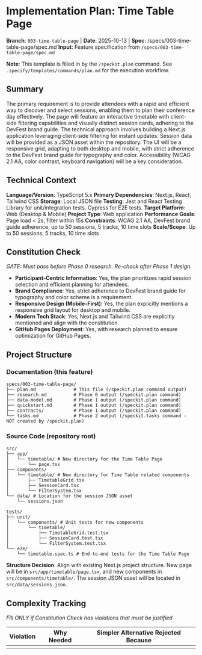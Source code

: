 # Implementation Plan: Time Table Page

**Branch**: `003-time-table-page` | **Date**: 2025-10-13 | **Spec**: /specs/003-time-table-page/spec.md
**Input**: Feature specification from `/specs/003-time-table-page/spec.md`

**Note**: This template is filled in by the `/speckit.plan` command. See `.specify/templates/commands/plan.md` for the execution workflow.

## Summary

The primary requirement is to provide attendees with a rapid and efficient way to discover and select sessions, enabling them to plan their conference day effectively. The page will feature an interactive timetable with client-side filtering capabilities and visually distinct session cards, adhering to the DevFest brand guide. The technical approach involves building a Next.js application leveraging client-side filtering for instant updates. Session data will be provided as a JSON asset within the repository. The UI will be a responsive grid, adapting to both desktop and mobile, with strict adherence to the DevFest brand guide for typography and color. Accessibility (WCAG 2.1 AA, color contrast, keyboard navigation) will be a key consideration.

## Technical Context

**Language/Version**: TypeScript 5.x
**Primary Dependencies**: Next.js, React, Tailwind CSS
**Storage**: Local JSON file
**Testing**: Jest and React Testing Library for unit/integration tests. Cypress for E2E tests.
**Target Platform**: Web (Desktop & Mobile)
**Project Type**: Web application
**Performance Goals**: Page load < 2s, filter within 15s
**Constraints**: WCAG 2.1 AA, DevFest brand guide adherence, up to 50 sessions, 5 tracks, 10 time slots
**Scale/Scope**: Up to 50 sessions, 5 tracks, 10 time slots

## Constitution Check

*GATE: Must pass before Phase 0 research. Re-check after Phase 1 design.*

*   **Participant-Centric Information**: Yes, the plan prioritizes rapid session selection and efficient planning for attendees.
*   **Brand Compliance**: Yes, strict adherence to DevFest brand guide for typography and color scheme is a requirement.
*   **Responsive Design (Mobile-First)**: Yes, the plan explicitly mentions a responsive grid layout for desktop and mobile.
*   **Modern Tech Stack**: Yes, Next.js and Tailwind CSS are explicitly mentioned and align with the constitution.
*   **GitHub Pages Deployment**: Yes, with research planned to ensure optimization for GitHub Pages.

## Project Structure

### Documentation (this feature)

```
specs/003-time-table-page/
├── plan.md              # This file (/speckit.plan command output)
├── research.md          # Phase 0 output (/speckit.plan command)
├── data-model.md        # Phase 1 output (/speckit.plan command)
├── quickstart.md        # Phase 1 output (/speckit.plan command)
├── contracts/           # Phase 1 output (/speckit.plan command)
└── tasks.md             # Phase 2 output (/speckit.tasks command - NOT created by /speckit.plan)
```

### Source Code (repository root)

```
src/
├── app/
│   └── timetable/ # New directory for the Time Table Page
│       └── page.tsx
├── components/
│   └── timetable/ # New directory for Time Table related components
│       ├── TimetableGrid.tsx
│       ├── SessionCard.tsx
│       └── FilterSystem.tsx
└── data/ # Location for the session JSON asset
    └── sessions.json

tests/
├── unit/
│   └── components/ # Unit tests for new components
│       └── timetable/
│           ├── TimetableGrid.test.tsx
│           ├── SessionCard.test.tsx
│           └── FilterSystem.test.tsx
└── e2e/
    └── timetable.spec.ts # End-to-end tests for the Time Table Page
```

**Structure Decision**: Align with existing Next.js project structure. New page will be in `src/app/timetable/page.tsx`, and new components in `src/components/timetable/`. The session JSON asset will be located in `src/data/sessions.json`.

## Complexity Tracking

*Fill ONLY if Constitution Check has violations that must be justified*

| Violation | Why Needed | Simpler Alternative Rejected Because |
|-----------|------------|-------------------------------------|
|           |            |                                     |
